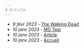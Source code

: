 ```yaml
---
# Article
---
```


+ *9 févr 2023* - [The Walking Dead](TWD.html)
+ *10 janv 2023* - [MD Test](mdtest.html)
+ *10 janv 2023* - [Article](article.html)
+ *10 janv 2023* - [Accueil](accueil.html)

